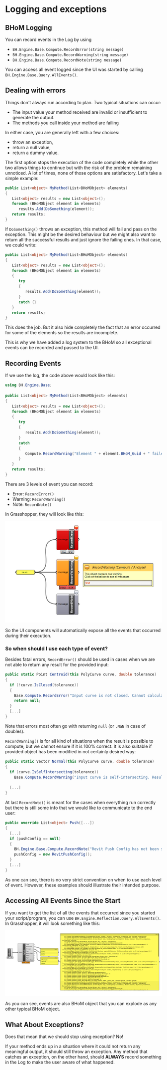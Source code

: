 # Logging and exceptions

## BHoM Logging

You can record events in the Log by using 
- `BH.Engine.Base.Compute.RecordError(string message)`
- `BH.Engine.Base.Compute.RecordWarning(string message)`
- `BH.Engine.Base.Compute.RecordNote(string message)`

You can access all event logged since the UI was started by calling `BH.Engine.Base.Query.AllEvents()`.

## Dealing with errors

Things don't always run according to plan. Two typical situations can occur:
- The input value your method received are invalid or insufficient to generate the output. 
- The methods you call inside your method are failing

In either case, you are generally left with a few choices:
- throw an exception,
- return a null value,
- return a dummy value.

The first option stops the execution of the code completely while the other two allows things to continue but with the risk of the problem remaining unnoticed. A lot of times, none of those options are satisfactory. Let's take a simple example:

```c#
public List<object> MyMethod(List<BHoMObject> elements)
{
   List<object> results = new List<object>();
   foreach (BHoMObject element in elements)
      results.Add(DoSomething(element));
   return results;
} 
```

If `DoSomething()` throws an exception, this method will fail and pass on the exception. This might be the desired behaviour but we might also want to return all the successful results and just ignore the failing ones. In that case, we could write:

```c#
public List<object> MyMethod(List<BHoMObject> elements)
{
   List<object> results = new List<object>();
   foreach (BHoMObject element in elements)
   {
      try 
      {
         results.Add(DoSomething(element));
      }
      catch {}
   }
   return results;
} 
```

This does the job. But it also hide completely the fact that an error occurred for some of the elements so the results are incomplete.

This is why we have added a log system to the BHoM so all exceptional events can be recorded and passed to the UI.

## Recording Events

If we use the log, the code above would look like this:

```c#
using BH.Engine.Base;

public List<object> MyMethod(List<BHoMObject> elements)
{
   List<object> results = new List<object>();
   foreach (BHoMObject element in elements)
   {
      try 
      {
         results.Add(DoSomething(element));
      }
      catch 
      {
         Compute.RecordWarning("Element " + element.BHoM_Guid + " failed");
      }
   }
   return results;
} 
```

There are 3 levels of event you can record:
- Error: `RecordError()`
- Warning: `RecordWarning()`
- Note: `RecordNote()`

In Grasshopper, they will look like this:

![img](https://raw.githubusercontent.com/BHoM/documentation/main/Images/39418136-2796ab84-4c8b-11e8-9848-04628313bf95.png)

So the UI components will automatically expose all the events that occurred during their execution.

### So when should I use each type of event?

Besides fatal errors, `RecordError()` should be used in cases when we are not able to return any result for the provided input:
```c#
public static Point Centroid(this PolyCurve curve, double tolerance)
{
  if (!curve.IsClosed(tolerance))
  {
    Base.Compute.RecordError("Input curve is not closed. Cannot calculate centroid.");
    return null;
  }
  [...]
}
```
Note that errors most often go with returning `null` (or `.NaN` in case of doubles).


`RecordWarning()` is for all kind of situations when the result is possible to compute, but we cannot ensure if it is 100% correct. It is also suitable if provided object has been modified in not certainly desired way:
```c#
public static Vector Normal(this PolyCurve curve, double tolerance)
{
  if (curve.IsSelfIntersecting(tolerance))
    Base.Compute.RecordWarning("Input curve is self-intersecting. Resulting normal vector might be flipped.");

  [...]
}
```

At last `RecordNote()` is meant for the cases when everything run correctly but there is still some info that we would like to communicate to the end user:
```c#
public override List<object> Push([...])
{
  [...]
  if (pushConfig == null)
  {
    BH.Engine.Base.Compute.RecordNote("Revit Push Config has not been specified. Default Revit Push Config is used.");
    pushConfig = new RevitPushConfig();
  }
  [...]
}
```  
  
As one can see, there is no very strict convention on when to use each level of event. However, these examples should illustrate their intended purpose.

## Accessing All Events Since the Start

If you want to get the list of all the events that occurred since you started your script/program, you can use `BH.Engine.Reflection.Query.AllEvents()`. In Grasshopper, it will look something like this:

![img](https://raw.githubusercontent.com/BHoM/documentation/main/Images/39418803-f4c1a25a-4c8e-11e8-8380-bf77bafc4611.png)

As you can see, events are also BHoM object that you can explode as any other typical BHoM object.


## What About Exceptions?

Does that mean that we should stop using exception? No!

If your method ends up in a situation where it could not return any meaningful output, it should still throw an exception. Any method that catches an exception, on the other hand, should **ALWAYS** record something in the Log to make the user aware of what happened.


